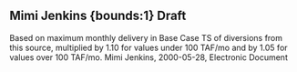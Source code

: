 ## Mimi Jenkins {bounds:1} Draft
Based on maximum monthly delivery in Base Case TS of diversions from this source, multiplied by 1.10 for values under 100 TAF/mo and by 1.05 for values over 100 TAF/mo.
Mimi Jenkins, 2000-05-28, Electronic Document

